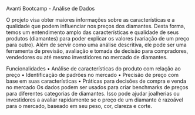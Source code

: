 

Avanti Bootcamp - Análise de Dados


O projeto visa obter maiores informações sobre as características e a qualidade que podem influenciar nos preços dos diamantes. Desta forma, temos um entendimento amplo das características e qualidade de seus produtos (diamantes) para poder explicar os valores (variação de um preço para outro).
Além de servir como uma análise descritiva, ele pode ser uma ferramenta de previsão, avaliação e tomada de decisão para compradores, vendedores ou até mesmo investidores no mercado de diamantes.



Funcionalidades
•	Análise de características do produto com relação ao preço
•	Identificação de padrões no mercado
•	Precisão de preço com base em suas características
•	Práticas para decisões de compra e venda no mercado
Os dados podem ser usados para criar benchmarks de preços para diferentes categorias de diamantes. Isso pode ajudar joalherias ou investidores a avaliar rapidamente se o preço de um diamante é razoável para o mercado, baseado em seu peso, cor, clareza e corte.


